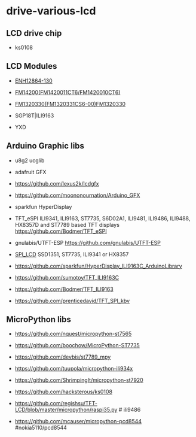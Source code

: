 # drive-various-lcd

## LCD drive chip

* ks0108


## LCD Modules

* [ENH12864-130](ENH12864-130/sample_image_ENH12864-130.jpg)

* [FM14200(FM1420011CT6/FM1420010CT6)](FM14200/FM1420010CT6.jpg)


* [FM1320330(FM1320331CS6-00)FM1320330](FM1320330/FM1320331CS6-00.jpg)

* SGP18T|ILI9163

* YXD




## Arduino Graphic libs

* u8g2 ucglib
* adafruit GFX
* https://github.com/lexus2k/lcdgfx
* https://github.com/moononournation/Arduino_GFX
* sparkfun HyperDisplay
* TFT_eSPI ILI9341, ILI9163, ST7735, S6D02A1, ILI9481, ILI9486, ILI9488, HX8357D and ST7789 based TFT displays https://github.com/Bodmer/TFT_eSPI
* gnulabis/UTFT-ESP https://github.com/gnulabis/UTFT-ESP

* [SPI_LCD](https://github.com/bitbank2/SPI_LCD) SSD1351, ST7735, ILI9341 or HX8357
 
* https://github.com/sparkfun/HyperDisplay_ILI9163C_ArduinoLibrary

* https://github.com/sumotoy/TFT_ILI9163C

* https://github.com/Bodmer/TFT_ILI9163

* https://github.com/prenticedavid/TFT_SPI_kbv

## MicroPython libs

* https://github.com/nquest/micropython-st7565

* https://github.com/boochow/MicroPython-ST7735

* https://github.com/devbis/st7789_mpy

* https://github.com/tuupola/micropython-ili934x

* https://github.com/ShrimpingIt/micropython-st7920

* https://github.com/hacksterous/ks0108

* https://github.com/regishsu/TFT-LCD/blob/master/micropython/raspi35.py # ili9486

* https://github.com/mcauser/micropython-pcd8544 #nokia5110/pcd8544
